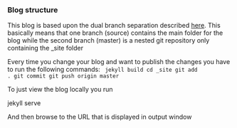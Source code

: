 ### Blog structure

This blog is based upon the dual branch separation described [here](https://www.drewsilcock.co.uk/custom-jekyll-plugins). This basically means that one branch (source) contains the main folder for the blog while the second branch (master) is a nested git repository only containing the _site folder

Every time you change your blog and want to publish the changes you have to run the following commands:
<code>
jekyll build
cd _site
git add .
git commit
git push origin master
</code>

To just view the blog locally you run

jekyll serve

And then browse to the URL that is displayed in output window